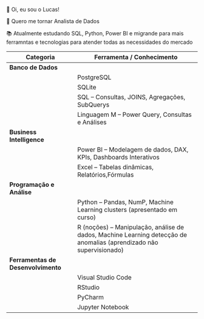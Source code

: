 👋 Oi, eu sou o Lucas!

🎯 Quero me tornar Analista de Dados

📚 Atualmente estudando SQL, Python, Power BI e migrande para mais ferramntas e tecnologias para atender todas as necessidades do mercado

| Categoria                   | Ferramenta / Conhecimento                              |
| --------------------------- | ------------------------------------------------------ |
| **Banco de Dados**           |                                                        |
|                             | PostgreSQL                                             |
|                             | SQLite                                                 |
|                             | SQL – Consultas, JOINS, Agregações, SubQuerys        |
|                             | Linguagem M – Power Query, Consultas e Análises         |
| **Business Intelligence**    |                                                        |
|                             | Power BI – Modelagem de dados, DAX, KPIs, Dashboards Interativos |
|                             | Excel – Tabelas dinâmicas, Relatórios,Fórmulas                |
| **Programação e Análise**    |                                                        |
|                             | Python – Pandas, NumP, Machine Learning clusters (apresentado em curso)                    |
|                             | R (noções) – Manipulação, análise de dados, Machine Learning detecção de anomalias (aprendizado não supervisionado)          |
| **Ferramentas de Desenvolvimento** |                                                  |
|                             | Visual Studio Code                                     |
|                             | RStudio                                               |
|                             | PyCharm                                               |
|                             | Jupyter Notebook                                      |
